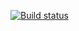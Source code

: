 [![Build status](https://ci.appveyor.com/api/projects/status/gs4aj2r4bs4dorin?svg=true)](https://ci.appveyor.com/project/Geluza/ahj-6-1)